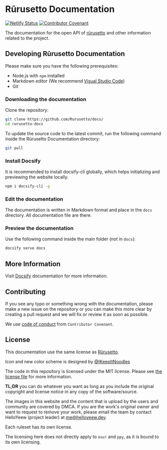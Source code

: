 # Rūrusetto Documentation

[![Netlify Status](https://api.netlify.com/api/v1/badges/c1f01e7e-1d81-4d59-988d-be3b5840f206/deploy-status)](https://app.netlify.com/sites/rurusetto-docs/deploys)
[![Contributor Covenant](https://img.shields.io/badge/Contributor%20Covenant-2.0-4baaaa.svg)](CODE_OF_CONDUCT.md)

The documentation for the open API of [rūrusetto](https://github.com/Rurusetto/rurusetto) and other information related to the project.

## Developing Rūrusetto Documentation

Please make sure you have the following prerequisites:

- Node.js with `npm` installed
- Markdown editor (We recommend [Visual Studio Code](https://code.visualstudio.com/))
- Git

### Downloading the documentation

Clone the repository:

```bash
git clone https://github.com/Rurusetto/docs/
cd rurusetto-docs
```

To update the source code to the latest commit, run the following command inside the Rūrusetto Documentation directory:

```bash
git pull
```

### Install Docsify

It is recommended to install docsify-cli globally, which helps initializing and previewing the website locally.

```bash
npm i docsify-cli -g
```

### Edit the documentation

The documentation is written in Markdown format and place in the `docs` directory. All documentation file are there.

### Preview the documentation

Use the following command inside the main folder (not in `docs`):

```bash
docsify serve docs
```

## More Information

Visit [Docsify](https://docsify.js.org/) documentation for more information.

## Contributing

If you see any typo or something wrong with the documentation, please make a new issue on the repository or you can make this more clear by creating a pull request and we will fix or review it as soon as possible.

We use [code of conduct](CODE_OF_CONDUCT.md) from `Contributor Covenant`.

## License

This documentation use the same license as [Rūrusetto](https://github.com/Rurusetto/rurusetto).

Icon and new color scheme is designed by [@IKeepItNoodles](https://github.com/IKeepItNoodles)

The code in this repository is licensed under the MIT license. Please see [the license file](LICENSE) for more information.

**TL;DR** you can do whatever you want as long as you include the original copyright and license notice in any copy of the software/source.

The images in this website and the content that is upload by the users and community are covered by DMCA. If you are the work's original owner and want to request to remove your work, please email the team by contact HelloYeew (project leader) at [me@helloyeew.dev](mailto:me@helloyeew.dev).

Each ruleset has its own license.

The licensing here does not directly apply to `osu!` and `ppy`, as it is bound to its own licensing.
